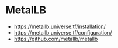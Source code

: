 # MetalLB

- https://metallb.universe.tf/installation/
- https://metallb.universe.tf/configuration/
- https://github.com/metallb/metallb
